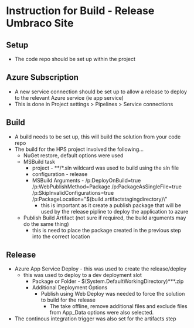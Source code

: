 # Instruction for Build - Release Umbraco Site

## Setup

* The code repo should be set up within the project

## Azure Subscription

* A new service connection should be set up to allow a release to deploy to the relevant Azure service (ie app service)
* This is done in Project settings > Pipelines > Service connections

## Build

* A build needs to be set up, this will build the solution from your code repo
* The build for the HPS project involved the following...
  * NuGet restore, default options were used
  * MSBuild task
    * project - **/*.sln wildcard was used to build using the sln file
    * configuration - release
    * MSBuild Arguments - /p:DeployOnBuild=true /p:WebPublishMethod=Package /p:PackageAsSingleFile=true /p:SkipInvalidConfigurations=true /p:PackageLocation="$(build.artifactstagingdirectory)\\"
      * this is important as it create a publish package that will be used by the release pipline to deploy the application to azure
  * Publish Build Artifact (not sure if required, the build arguments may do the same thing)
    * this is need to place the package created in the previous step into the correct location

## Release

* Azure App Service Deploy - this was used to create the release/deploy
  * this was used to deploy to a dev deployment slot
    * Package or Folder - $(System.DefaultWorkingDirectory)\**\*.zip
    * Additional Deployment Options
       * Publish using Web Deploy was needed to force the solution to build  for the release
         * The take offline, remove additional files and exclude files from App_Data options were also selected.
 * The continous integration trigger was also set  for the artifacts step
